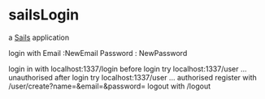 # sailsLogin

a [Sails](http://sailsjs.org) application

login with Email :NewEmail
Password : NewPassword

login in with localhost:1337/login
before login try localhost:1337/user ... unauthorised
after login try localhost:1337/user ... authorised
register with /user/create?name=&email=&password=
logout with /logout
